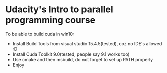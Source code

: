 # Udacity's Intro to parallel programming course

To be able to build cuda in win10:
+ Install Build Tools from visual studio 15.4.5(tested), coz no IDE's allowed :D
+ Install Cuda Toolkit 9.0(tested, people say 9.1 works too)
+ Use cmake and then msbuild, do not forget to set up PATH properly
+ Enjoy